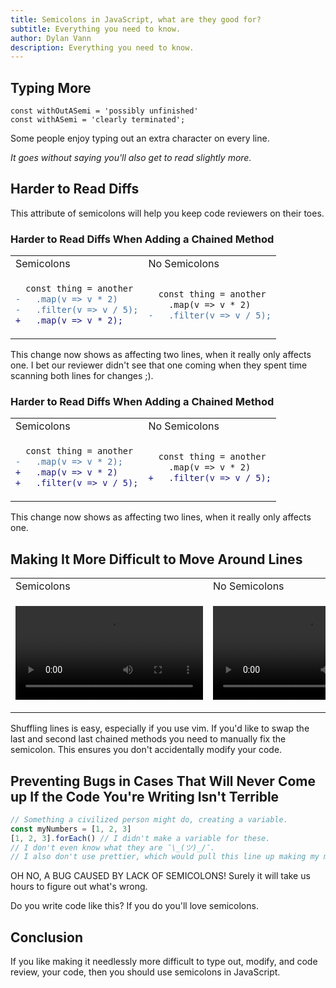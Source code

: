 ```yaml
---
title: Semicolons in JavaScript, what are they good for?
subtitle: Everything you need to know.
author: Dylan Vann
description: Everything you need to know.
---
```


## Typing More

<!-- prettier-ignore-start -->
```tsx
const withOutASemi = 'possibly unfinished'
const withASemi = 'clearly terminated';
```
<!-- prettier-ignore-end -->

Some people enjoy typing out an extra character on every line.

_It goes without saying you'll also get to read slightly more._

## Harder to Read Diffs

This attribute of semicolons will help you keep code reviewers on their toes.

### Harder to Read Diffs When Adding a Chained Method

<table style="width: 100%;">
<tr>
<td>Semicolons</td>
<td>No Semicolons</td>
</tr>
<tr>
<td>

```diff
  const thing = another
-   .map(v => v * 2)
-   .filter(v => v / 5);
+   .map(v => v * 2);
```

</td>
<td>

```diff
  const thing = another
    .map(v => v * 2)
-   .filter(v => v / 5);
```

</td>
</tr>
</table>

This change now shows as affecting two lines, when it really only affects one.
I bet our reviewer didn't see that one coming when they spent time scanning both lines for changes ;).

### Harder to Read Diffs When Adding a Chained Method

<table style="width: 100%;">
<tr>
<td>Semicolons</td>
<td>No Semicolons</td>
</tr>
<tr>
<td>

```diff
  const thing = another
-   .map(v => v * 2);
+   .map(v => v * 2)
+   .filter(v => v / 5);
```

</td>
<td>

```diff
  const thing = another
    .map(v => v * 2)
+   .filter(v => v / 5);
```

</td>
</tr>
</table>

This change now shows as affecting two lines, when it really only affects one.

## Making It More Difficult to Move Around Lines

<table style="width: 100%;">
<tr>
<td>Semicolons</td>
<td>No Semicolons</td>
</tr>
<tr>
<td>

![Semi](semi.mp4)

</td>
<td>

![No Semi](no-semi.mp4)

</td>
</tr>
</table>

Shuffling lines is easy, especially if you use vim.
If you'd like to swap the last and second last chained methods you need to manually fix the semicolon.
This ensures you don't accidentally modify your code.

## Preventing Bugs in Cases That Will Never Come up If the Code You're Writing Isn't Terrible

<!-- prettier-ignore-start -->
```typescript
// Something a civilized person might do, creating a variable.
const myNumbers = [1, 2, 3]
[1, 2, 3].forEach() // I didn't make a variable for these.
// I don't even know what they are ¯\_(ツ)_/¯.
// I also don't use prettier, which would pull this line up making my mistake very obvious.
```
<!-- prettier-ignore-end -->

OH NO, A BUG CAUSED BY LACK OF SEMICOLONS!
Surely it will take us hours to figure out what's wrong.

Do you write code like this? If you do you'll love semicolons.

## Conclusion

If you like making it needlessly more difficult to type out, modify, and code review, your code, then you should use semicolons in JavaScript.

